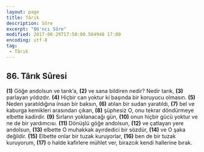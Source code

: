 ```yaml
---
layout: page
title: Târık
description: Sûre
excerpt: "86'ncı Sûre"
modified: 2017-08-29T17:50:00.564948 17:00
encoding: utf-8
tag: 
 - Târık
---
```


## 86. Târık Sûresi

**(1)** Göğe andolsun ve tarık’a,
**(2)** ve sana bildiren nedir? Nedir tarık,
**(3)** parlayan yıldızdır.
**(4)** Hiçbir can yoktur ki başında bir koruyucu olmasın.
**(5)** Neden yaratıldığına insan bir baksın,
**(6)** atılan bir sudan yaratıldı,
**(7)** bel ve kaburga kemikleri arasından çıkan,
**(8)** şüphesiz O, onu tekrar döndürmeye elbette kadirdir.
**(9)** Sırların yoklanacağı gün,
****(10)**** onun hiçbir gücü yoktur ve ne de bir yardımcısı.
****(11)**** Dönüşlü göğe andolsun,
****(12)**** ve çatlayan yere andolsun, 
****(13)**** elbette O muhakkak ayırdedici bir sözdür,
****(14)**** ve O şaka değildir.
****(15)**** Elbette onlar bir tuzak kuruyorlar,
****(16)**** ben de bir tuzak kuruyorum, 
****(17)**** o halde kafirlere mühlet ver, birazcık kendi hallerine bırak. 
